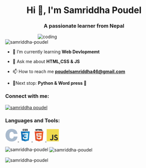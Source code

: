 <h1 align="center">Hi 👋, I'm Samriddha Poudel</h1>
<h3 align="center">A passionate learner from Nepal</h3>

<img align="right " alt="coding" width="400" src="https://user-images.githubusercontent.com/55389276/140866485-8fb1c876-9a8f-4d6a-98dc-08c4981eaf70.gif " style="float:right;">

<p align="left"> <img src="https://komarev.com/ghpvc/?username=samriddha-poudel&label=Profile%20views&color=0e75b6&style=flat" alt="samriddha-poudel" /> </p>

- 🌱 I’m currently learning **Web Devlopmemt**

- 💬 Ask me about **HTML,CSS & JS**

- 📫 How to reach me **poudelsamriddha46@gmail.com**

- 🤞Next stop: **Python & Word press 🚀**

<h3 align="left">Connect with me:</h3>
<p align="left">
<a href="https://linkedin.com/in/samriddha poudel" target="blank"><img align="center" src="https://raw.githubusercontent.com/rahuldkjain/github-profile-readme-generator/master/src/images/icons/Social/linked-in-alt.svg" alt="samriddha poudel" height="30" width="40" /></a>
</p>

<h3 align="left">Languages and Tools:</h3>
<p align="left"> <a href="https://www.cprogramming.com/" target="_blank" rel="noreferrer"> <img src="https://raw.githubusercontent.com/devicons/devicon/master/icons/c/c-original.svg" alt="c" width="40" height="40"/> </a> <a href="https://www.w3schools.com/css/" target="_blank" rel="noreferrer"> <img src="https://raw.githubusercontent.com/devicons/devicon/master/icons/css3/css3-original-wordmark.svg" alt="css3" width="40" height="40"/> </a> <a href="https://www.w3.org/html/" target="_blank" rel="noreferrer"> <img src="https://raw.githubusercontent.com/devicons/devicon/master/icons/html5/html5-original-wordmark.svg" alt="html5" width="40" height="40"/> </a> <a href="https://developer.mozilla.org/en-US/docs/Web/JavaScript" target="_blank" rel="noreferrer"> <img src="https://raw.githubusercontent.com/devicons/devicon/master/icons/javascript/javascript-original.svg" alt="javascript" width="40" height="40"/> </a> </p>

<p><img align="left" src="https://github-readme-stats.vercel.app/api/top-langs?username=samriddha-poudel&show_icons=true&locale=en&layout=compact" alt="samriddha-poudel" /></p>

<p>&nbsp;<img align="center" src="https://github-readme-stats.vercel.app/api?username=samriddha-poudel&show_icons=true&locale=en" alt="samriddha-poudel" /></p>

<p><img align="center" src="https://github-readme-streak-stats.herokuapp.com/?user=samriddha-poudel&" alt="samriddha-poudel" /></p>


